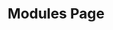 <link rel="preconnect" href="https://fonts.gstatic.com">
<link rel="preload" href="https://fonts.googleapis.com/css?family=Open+Sans:400,700&display=swap" as="style" type="text/css" crossorigin>
<meta name="viewport" content="width=device-width, initial-scale=1">
<meta name="theme-color" content="#157878">
<meta name="apple-mobile-web-app-status-bar-style" content="black-translucent">
<link rel="stylesheet" href="/Website/assets/css/style.css?v=8c34f29d08abafb40b47c60217d8c0c745b2a6f3">

# Modules Page
